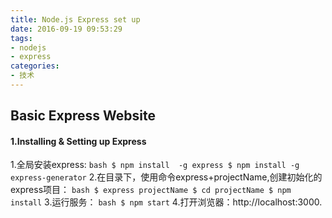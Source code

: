 ```yaml
---
title: Node.js Express set up
date: 2016-09-19 09:53:29
tags:
- nodejs
- express
categories:
- 技术
---
```

## Basic Express Website
#### 1.Installing & Setting up Express

1.全局安装express:
    ``` bash
    $ npm install  -g express
    $ npm install -g express-generator
    ```
2.在目录下，使用命令express+projectName,创建初始化的express项目：
    ``` bash
    $ express projectName
    $ cd projectName
    $ npm install
    ```
3.运行服务：
    ``` bash
    $ npm start
    ```
4.打开浏览器：http://localhost:3000.
